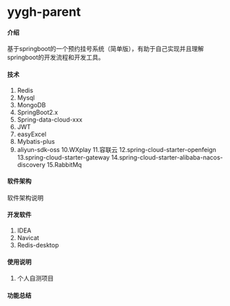 # yygh-parent

#### 介绍
基于springboot的一个预约挂号系统（简单版），有助于自己实现并且理解springboot的开发流程和开发工具。
#### 技术
1. Redis
2. Mysql
3. MongoDB
4. SpringBoot2.x
5. Spring-data-cloud-xxx
6. JWT
7. easyExcel
8. Mybatis-plus
9. aliyun-sdk-oss
10.WXplay
11.容联云
12.spring-cloud-starter-openfeign
13.spring-cloud-starter-gateway
14.spring-cloud-starter-alibaba-nacos-discovery
15.RabbitMq
#### 软件架构
软件架构说明


#### 开发软件

1.  IDEA
2.  Navicat
3.  Redis-desktop

#### 使用说明

1.  个人自测项目

#### 功能总结



